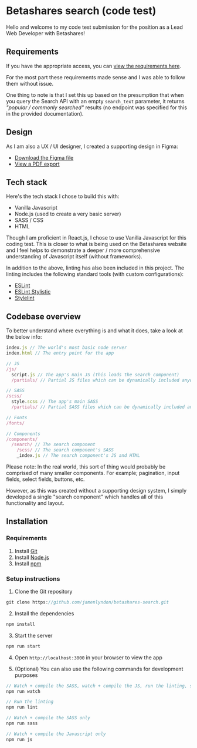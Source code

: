# Betashares search (code test)
Hello and welcome to my code test submission for the position as a Lead Web Developer with Betashares!



## Requirements
If you have the appropriate access, you can [view the requirements here](https://betashares.notion.site/Lead-Web-Developer-coding-test-1b9abb64f4128009918ff980c5438b00).

For the most part these requirements made sense and I was able to follow them without issue.

One thing to note is that I set this up based on the presumption that when you query the Search API with an empty `search_text` parameter, it returns _"popular / commonly searched"_ results (no endpoint was specified for this in the provided documentation).



## Design
As I am also a UX / UI designer, I created a supporting design in Figma:

- [Download the Figma file](https://jamenlyndon.com/_other/betashares/search.fig)
- [View a PDF export](https://jamenlyndon.com/_other/betashares/search.pdf)



## Tech stack
Here's the tech stack I chose to build this with:
- Vanilla Javascript
- Node.js (used to create a very basic server)
- SASS / CSS
- HTML

Though I am proficient in React.js, I chose to use Vanilla Javascript for this coding test.
This is closer to what is being used on the Betashares website and I feel helps to demonstrate a deeper / more comprehensive understanding of Javascript itself (without frameworks).

In addition to the above, linting has also been included in this project. The linting includes the following standard tools (with custom configurations):
- [ESLint](https://eslint.org/)
- [ESLint Stylistic](https://eslint.style/)
- [Stylelint](https://stylelint.io/)



## Codebase overview
To better understand where everything is and what it does, take a look at the below info:
```javascript
index.js // The world's most basic node server
index.html // The entry point for the app

// JS
/js/
  script.js // The app's main JS (this loads the search component)
  /partials/ // Partial JS files which can be dynamically included anywhere (helper functions, etc)

// SASS
/scss/
  style.scss // The app's main SASS
  /partials/ // Partial SASS files which can be dynamically included anywhere (variables, typography, etc)

// Fonts
/fonts/

// Components
/components/
  /search/ // The search component
    /scss/ // The search component's SASS
    _index.js // The search component's JS and HTML
```

Please note: In the real world, this sort of thing would probably be comprised of many smaller components. For example; pagination, input fields, select fields, buttons, etc.

However, as this was created without a supporting design system, I simply developed a single "search component" which handles all of this functionality and layout.



## Installation
### Requirements
1. Install [Git](https://git-scm.com/)
2. Install [Node.js](https://nodejs.org/en)
3. Install [npm](npmjs.com)


### Setup instructions
1. Clone the Git repository
```javascript
git clone https://github.com/jamenlyndon/betashares-search.git
```
2. Install the dependencies
```javascript
npm install
```

3. Start the server
```javascript
npm run start
```

4. Open `http://localhost:3000` in your browser to view the app

5. (Optional) You can also use the following commands for development purposes
```javascript
// Watch + compile the SASS, watch + compile the JS, run the linting, start the server
npm run watch

// Run the linting
npm run lint

// Watch + compile the SASS only
npm run sass

// Watch + compile the Javascript only
npm run js
```
